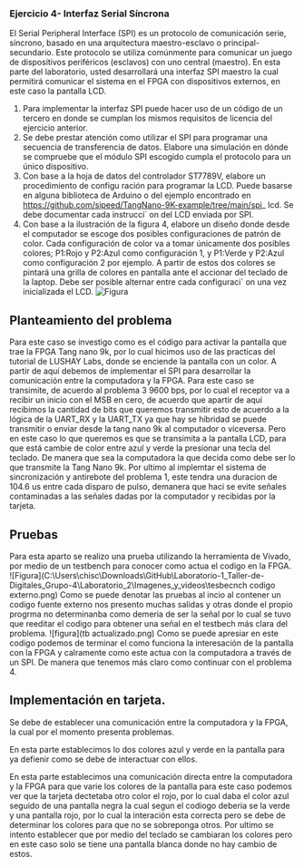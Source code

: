 ###  Ejercicio 4- Interfaz Serial Síncrona
El Serial Peripheral Interface (SPI) es un protocolo de comunicación serie, síncrono, basado en
 una arquitectura maestro-esclavo o principal-secundario. Este protocolo se utiliza comúnmente
 para comunicar un juego de dispositivos periféricos (esclavos) con uno central (maestro). En esta
 parte del laboratorio, usted desarrollará una interfaz SPI maestro la cual permitirá comunicar el
 sistema en el FPGA con dispositivos externos, en este caso la pantalla LCD.

1.  Para implementar la interfaz SPI puede hacer uso de un código de un tercero en donde se
 cumplan los mismos requisitos de licencia del ejercicio anterior.
2.  Se debe prestar atención como utilizar el SPI para programar una secuencia de transferencia
 de datos. Elabore una simulación en dónde se compruebe que el módulo SPI escogido cumpla
 el protocolo para un único dispositivo.
3.  Con base a la hoja de datos del controlador ST7789V, elabore un procedimiento de configu
ración para programar la LCD. Puede basarse en alguna biblioteca de Arduino o del ejemplo
 encontrado en https://github.com/sipeed/TangNano-9K-example/tree/main/spi_
 lcd. Se debe documentar cada instrucci´ on del LCD enviada por SPI.
4. Con base a la ilustración de la figura 4, elabore un diseño donde desde el computador se
 escoge dos posibles configuraciones de patrón de color. Cada configuración de color va a
 tomar únicamente dos posibles colores; P1:Rojo y P2:Azul como configuración 1, y P1:Verde
 y P2:Azul como configuración 2 por ejemplo. A partir de estos dos colores se pintará una
 grilla de colores en pantalla ante el accionar del teclado de la laptop. Debe ser posible
 alternar entre cada configuraci´ on una vez inicializada el LCD.
![Figura](https://github.com/AzofeifaJ/Taller-de-Digitales_Grupo-4/blob/main/Laboratorio_2/Imagenes_y_videos/figura.png)

## Planteamiento del problema
Para este caso se investigo como es el código para activar la pantalla que trae la FPGA Tang nano 9k, por lo cual hicimos uso de las practicas del tutorial de LUSHAY Labs, donde se enciende la pantalla con un color. A partir de aquí debemos de implementar el SPI para desarrollar la comunicación entre la computadora y la FPGA.
Para este caso se transimite, de acuerdo al problema 3 9600 bps, por lo cual el receptor va a recibir un inicio con el MSB en cero, de acuerdo que apartir de aquí recibimos la cantidad de bits que queremos transmitir esto de acuerdo a la lógica de la UART_RX y la UART_TX ya que hay se hibridad se puede transmitir o enviar desde la tang nano 9k al computador o viceversa. Pero en este caso lo que queremos es que se transimita a la pantalla LCD, para que está cambie de color entre azul y verde la presionar una tecla del teclado. De manera que sea la computadora la que decida como debe ser lo que transmite la Tang Nano 9k. Por ultimo al implemtar el sistema de sincronización y antirebote del problema 1, este tendra una duracion de 104.6 us entre cada disparo de pulso, demanera que haci se evite señales contaminadas a las señales dadas por la computador y recibidas por la tarjeta. 

## Pruebas 
Para esta aparto se realizo una prueba utilizando la herramienta de Vivado, por medio de un testbench para conocer como actua el codigo en la FPGA. 
![Figura](C:\Users\chisc\Downloads\GitHub\Laboratorio-1_Taller-de-Digitales_Grupo-4\Laboratorio_2\Imagenes_y_videos\tesbecnch codigo externo.png)
Como se puede denotar las pruebas al incio al contener un codigo fuente externo nos presento muchas salidas y otras donde el propio progrma no determinanba como demeria de ser la señal por lo cual se tuvo que reeditar el codigo para obtener una señal en el testbech más clara del problema. 
![figura](tb actualizado.png)
Como se puede apresiar en este codigo podemos de terminar el como funciona la interesación de la pantalla con la FPGA y calramente como este actua con la computadora a través de un SPI. De manera que tenemos más claro como continuar con el problema 4. 


## Implementación en tarjeta. 
Se debe de establecer una comunicación entre la computadora y la FPGA, la cual por el momento presenta problemas. 

En esta parte establecimos lo dos colores azul y verde en la pantalla para ya defienir como se debe de interactuar con ellos. 

En esta parte establecimos una comunicación directa entre la computadora y la FPGA para que varie los colores de la pantalla para este caso podemos ver que la tarjeta dectetaba otro color el rojo, por lo cual daba el color azul seguido de una pantalla negra la cual segun el codiogo deberia se la verde y una pantalla rojo, por lo cual la interación esta correcta pero se debe de determinar los colores para que no se sobreponga otros. 
Por ultimo se intento establecer que por medio del teclado se cambiaran los colores pero en este caso solo se tiene una pantalla blanca donde no hay cambio de estos. 

